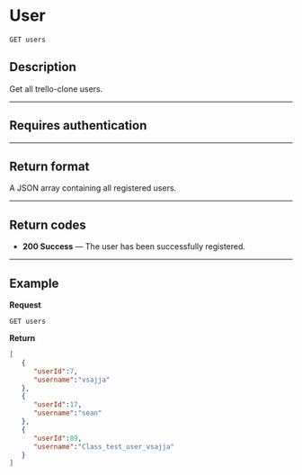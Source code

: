 # User

    GET users

## Description
Get all trello-clone users.

***

## Requires authentication

***

## Return format
A JSON array containing all registered users.

***

## Return codes

- **200 Success** — The user has been successfully registered.

***

## Example
**Request**

    GET users

**Return**
``` json
[
   {
      "userId":7,
      "username":"vsajja"
   },
   {
      "userId":17,
      "username":"sean"
   },
   {
      "userId":89,
      "username":"Class_test_user_vsajja"
   }
]
```